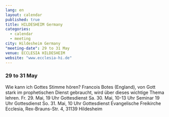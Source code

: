 ```yaml
---
lang: en
layout: calendar
published: true
title: HILDESHEIM Germany
categories: 
  - calendar
  - meeting
city: Hildesheim Germany
"meeting-date": 29 to 31 May
venue: ECCLESIA HILDESHEIM
website: "www.ecclesia-hi.de"
---
```




### 29 to 31 May

Wie kann ich
 Gottes Stimme hören?
 Francois Botes (England),
 von Gott stark im prophetischen Dienst gebraucht,
 wird über dieses wichtige Thema lehren.
 Fr. 29. Mai, 19 Uhr Gottesdienst
 Sa. 30. Mai, 10-13 Uhr Seminar
 19 Uhr Gottesdienst
 So. 31. Mai, 10 Uhr Gottesdienst
Evangelische Freikirche Ecclesia,
Rex-Brauns-Str. 4, 31139 Hildesheim